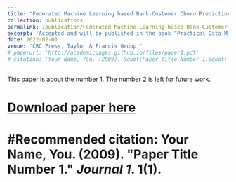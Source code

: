 ```yaml
---
title: "Federated Machine Learning based Bank-Customer Churn Prediction"
collection: publications
permalink: /publication/Federated Machine Learning based Bank-Customer Churn Prediction
excerpt: 'Accepted and will be published in the book “Practical Data Mining Techniques and Applications”'
date: 2022-02-01
venue: 'CRC Press, Taylor & Francis Group '
# paperurl: 'http://academicpages.github.io/files/paper1.pdf'
# citation: 'Your Name, You. (2009). &quot;Paper Title Number 1.&quot; <i>Journal 1</i>. 1(1).'
---
```

This paper is about the number 1. The number 2 is left for future work.

# [Download paper here](http://academicpages.github.io/files/paper1.pdf)

# #Recommended citation: Your Name, You. (2009). "Paper Title Number 1." <i>Journal 1</i>. 1(1).

